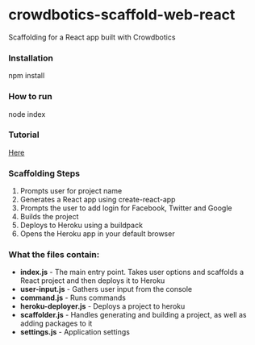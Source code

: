 # crowdbotics-scaffold-web-react
Scaffolding for a React app built with Crowdbotics

### Installation
npm install

### How to run
node index

### Tutorial ###
[Here](../../wiki/Tutorial "Here")

### Scaffolding Steps

1) Prompts user for project name
2) Generates a React app using create-react-app
3) Prompts the user to add login for Facebook, Twitter and Google
4) Builds the project
5) Deploys to Heroku using a buildpack
6) Opens the Heroku app in your default browser

### What the files contain:

- **index.js** - The main entry point. Takes user options and scaffolds a React project and then deploys it to Heroku
- **user-input.js** - Gathers user input from the console
- **command.js** - Runs commands
- **heroku-deployer.js** - Deploys a project to heroku
- **scaffolder.js** - Handles generating and building a project, as well as adding packages to it
- **settings.js** - Application settings
